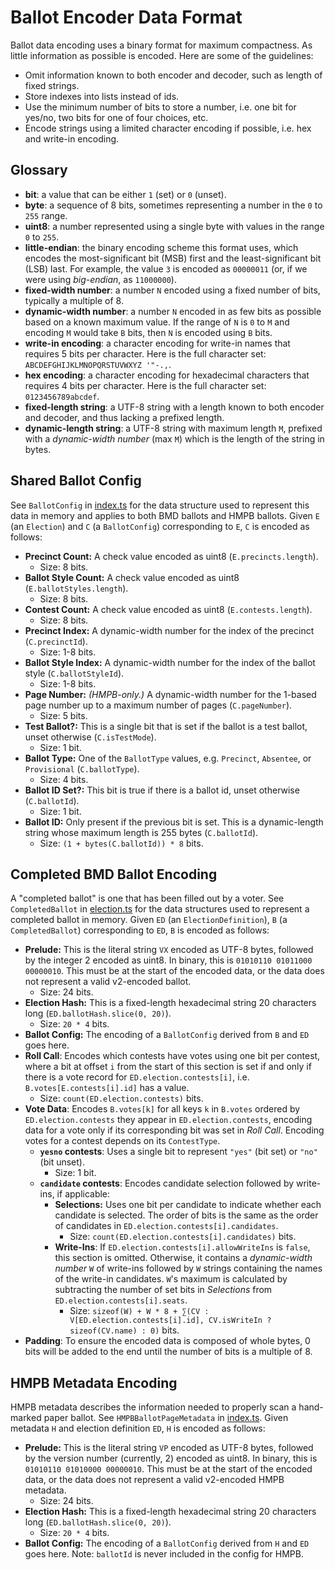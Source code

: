 # Ballot Encoder Data Format

Ballot data encoding uses a binary format for maximum compactness. As little
information as possible is encoded. Here are some of the guidelines:

- Omit information known to both encoder and decoder, such as length of fixed
  strings.
- Store indexes into lists instead of ids.
- Use the minimum number of bits to store a number, i.e. one bit for yes/no, two
  bits for one of four choices, etc.
- Encode strings using a limited character encoding if possible, i.e. hex and
  write-in encoding.

## Glossary

- **bit**: a value that can be either `1` (set) or `0` (unset).
- **byte**: a sequence of 8 bits, sometimes representing a number in the `0` to
  `255` range.
- **uint8**: a number represented using a single byte with values in the range
  `0` to `255`.
- **little-endian**: the binary encoding scheme this format uses, which encodes
  the most-significant bit (MSB) first and the least-significant bit (LSB) last.
  For example, the value `3` is encoded as `00000011` (or, if we were using
  _big-endian_, as `11000000`).
- **fixed-width number**: a number `N` encoded using a fixed number of bits,
  typically a multiple of 8.
- **dynamic-width number**: a number `N` encoded in as few bits as possible
  based on a known maximum value. If the range of `N` is `0` to `M` and encoding
  `M` would take `B` bits, then `N` is encoded using `B` bits.
- **write-in encoding**: a character encoding for write-in names that requires 5
  bits per character. Here is the full character set:
  `ABCDEFGHIJKLMNOPQRSTUVWXYZ '"-.,`.
- **hex encoding**: a character encoding for hexadecimal characters that
  requires 4 bits per character. Here is the full character set:
  `0123456789abcdef`.
- **fixed-length string**: a UTF-8 string with a length known to both encoder
  and decoder, and thus lacking a prefixed length.
- **dynamic-length string**: a UTF-8 string with maximum length `M`, prefixed
  with a _dynamic-width number_ (max `M`) which is the length of the string in
  bytes.

## Shared Ballot Config

See `BallotConfig` in [index.ts](./index.ts) for the data structure used to
represent this data in memory and applies to both BMD ballots and HMPB ballots.
Given `E` (an `Election`) and `C` (a `BallotConfig`) corresponding to `E`, `C`
is encoded as follows:

- **Precinct Count:** A check value encoded as uint8 (`E.precincts.length`).
  - Size: 8 bits.
- **Ballot Style Count:** A check value encoded as uint8
  (`E.ballotStyles.length`).
  - Size: 8 bits.
- **Contest Count:** A check value encoded as uint8 (`E.contests.length`).
  - Size: 8 bits.
- **Precinct Index:** A dynamic-width number for the index of the precinct
  (`C.precinctId`).
  - Size: 1-8 bits.
- **Ballot Style Index:** A dynamic-width number for the index of the ballot
  style (`C.ballotStyleId`).
  - Size: 1-8 bits.
- **Page Number:** _(HMPB-only.)_ A dynamic-width number for the 1-based page
  number up to a maximum number of pages (`C.pageNumber`).
  - Size: 5 bits.
- **Test Ballot?:** This is a single bit that is set if the ballot is a test
  ballot, unset otherwise (`C.isTestMode`).
  - Size: 1 bit.
- **Ballot Type:** One of the `BallotType` values, e.g. `Precinct`, `Absentee`,
  or `Provisional` (`C.ballotType`).
  - Size: 4 bits.
- **Ballot ID Set?:** This bit is true if there is a ballot id, unset otherwise
  (`C.ballotId`).
  - Size: 1 bit.
- **Ballot ID:** Only present if the previous bit is set. This is a
  dynamic-length string whose maximum length is 255 bytes (`C.ballotId`).
  - Size: `(1 + bytes(C.ballotId)) * 8` bits.

## Completed BMD Ballot Encoding

A "completed ballot" is one that has been filled out by a voter. See
`CompletedBallot` in [election.ts](../../types/src/election.ts) for the data
structures used to represent a completed ballot in memory. Given `ED` (an
`ElectionDefinition`), `B` (a `CompletedBallot`) corresponding to `ED`, `B` is
encoded as follows:

- **Prelude:** This is the literal string `VX` encoded as UTF-8 bytes, followed
  by the integer 2 encoded as uint8. In binary, this is
  `01010110 01011000 00000010`. This must be at the start of the encoded data,
  or the data does not represent a valid v2-encoded ballot.
  - Size: 24 bits.
- **Election Hash:** This is a fixed-length hexadecimal string 20 characters
  long (`ED.ballotHash.slice(0, 20)`).
  - Size: `20 * 4` bits.
- **Ballot Config:** The encoding of a `BallotConfig` derived from `B` and `ED`
  goes here.
- **Roll Call**: Encodes which contests have votes using one bit per contest,
  where a bit at offset `i` from the start of this section is set if and only if
  there is a vote record for `ED.election.contests[i]`, i.e.
  `B.votes[E.contests[i].id]` has a value.
  - Size: `count(ED.election.contests)` bits.
- **Vote Data**: Encodes `B.votes[k]` for all keys `k` in `B.votes` ordered by
  `ED.election.contests` they appear in `ED.election.contests`, encoding data
  for a vote only if its corresponding bit was set in _Roll Call_. Encoding
  votes for a contest depends on its `ContestType`.
  - **`yesno` contests**: Uses a single bit to represent `"yes"` (bit set) or
    `"no"` (bit unset).
    - Size: 1 bit.
  - **`candidate` contests**: Encodes candidate selection followed by write-ins,
    if applicable:
    - **Selections:** Uses one bit per candidate to indicate whether each
      candidate is selected. The order of bits is the same as the order of
      candidates in `ED.election.contests[i].candidates`.
      - Size: `count(ED.election.contests[i].candidates)` bits.
    - **Write-Ins**: If `ED.election.contests[i].allowWriteIns` is `false`, this
      section is omitted. Otherwise, it contains a _dynamic-width number_ `W` of
      write-ins followed by `W` strings containing the names of the write-in
      candidates. `W`'s maximum is calculated by subtracting the number of set
      bits in _Selections_ from `ED.election.contests[i].seats`.
      - Size:
        `sizeof(W) + W * 8 + ∑(CV : V[ED.election.contests[i].id], CV.isWriteIn ? sizeof(CV.name) : 0)`
        bits.
- **Padding**: To ensure the encoded data is composed of whole bytes, 0 bits
  will be added to the end until the number of bits is a multiple of 8.

## HMPB Metadata Encoding

HMPB metadata describes the information needed to properly scan a hand-marked
paper ballot. See `HMPBBallotPageMetadata` in [index.ts](./index.ts). Given
metadata `H` and election definition `ED`, `H` is encoded as follows:

- **Prelude:** This is the literal string `VP` encoded as UTF-8 bytes, followed
  by the version number (currently, 2) encoded as uint8. In binary, this is
  `01010110 01010000 00000010`. This must be at the start of the encoded data,
  or the data does not represent a valid v2-encoded HMPB metadata.
  - Size: 24 bits.
- **Election Hash:** This is a fixed-length hexadecimal string 20 characters
  long (`ED.ballotHash.slice(0, 20)`).
  - Size: `20 * 4` bits.
- **Ballot Config:** The encoding of a `BallotConfig` derived from `H` and `ED`
  goes here. Note: `ballotId` is never included in the config for HMPB.
